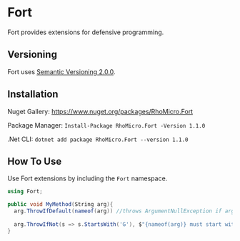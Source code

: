 # Fort #

Fort provides extensions for defensive programming.

## Versioning ##

Fort uses [Semantic Versioning 2.0.0](https://semver.org/).

## Installation ##

Nuget Gallery: https://www.nuget.org/packages/RhoMicro.Fort

Package Manager: `Install-Package RhoMicro.Fort -Version 1.1.0`

.Net CLI: `dotnet add package RhoMicro.Fort --version 1.1.0`

## How To Use ##

Use Fort extensions by including the `Fort` namespace.
```cs
using Fort;

public void MyMethod(String arg){
  arg.ThrowIfDefault(nameof(arg)) //throws ArgumentNullException if arg is null
  
  arg.ThrowIfNot(s => s.StartsWith('G'), $"{nameof(arg)} must start with G.", nameof(arg)) //throws ArgumentException when predicate does not match
}
```
